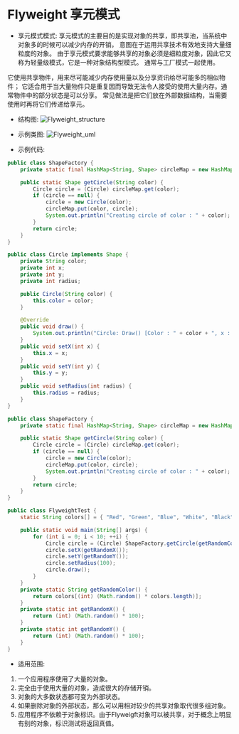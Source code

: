 # Flyweight 享元模式

- 享元模式模式:
享元模式的主要目的是实现对象的共享，即共享池，当系统中对象多的时候可以减少内存的开销，
意图在于运用共享技术有效地支持大量细粒度的对象。
由于享元模式要求能够共享的对象必须是细粒度对象，因此它又称为轻量级模式，它是一种对象结构型模式。
通常与工厂模式一起使用。

它使用共享物件，用来尽可能减少内存使用量以及分享资讯给尽可能多的相似物件；
它适合用于当大量物件只是重复因而导致无法令人接受的使用大量内存。通常物件中的部分状态是可以分享。
常见做法是把它们放在外部数据结构，当需要使用时再将它们传递给享元。

- 结构图:
![Flyweight_structure](http://git.oschina.net/longshu/DesignPatterns/raw/master/images/13.Flyweight_structure.png)

- 示例类图:
![Flyweight_uml](http://git.oschina.net/longshu/DesignPatterns/raw/master/images/13.Flyweight_uml.png)

- 示例代码:
```java
public class ShapeFactory {
	private static final HashMap<String, Shape> circleMap = new HashMap<String, Shape>();

	public static Shape getCircle(String color) {
		Circle circle = (Circle) circleMap.get(color);
		if (circle == null) {
			circle = new Circle(color);
			circleMap.put(color, circle);
			System.out.println("Creating circle of color : " + color);
		}
		return circle;
	}
}

public class Circle implements Shape {
	private String color;
	private int x;
	private int y;
	private int radius;

	public Circle(String color) {
		this.color = color;
	}

	@Override
	public void draw() {
		System.out.println("Circle: Draw() [Color : " + color + ", x : " + x + ", y :" + y + ", radius :" + radius);
	}
	public void setX(int x) {
		this.x = x;
	}
	public void setY(int y) {
		this.y = y;
	}
	public void setRadius(int radius) {
		this.radius = radius;
	}
}

public class ShapeFactory {
	private static final HashMap<String, Shape> circleMap = new HashMap<String, Shape>();

	public static Shape getCircle(String color) {
		Circle circle = (Circle) circleMap.get(color);
		if (circle == null) {
			circle = new Circle(color);
			circleMap.put(color, circle);
			System.out.println("Creating circle of color : " + color);
		}
		return circle;
	}
}

public class FlyweightTest {
	static String colors[] = { "Red", "Green", "Blue", "White", "Black" };

	public static void main(String[] args) {
		for (int i = 0; i < 10; ++i) {
			Circle circle = (Circle) ShapeFactory.getCircle(getRandomColor());
			circle.setX(getRandomX());
			circle.setY(getRandomY());
			circle.setRadius(100);
			circle.draw();
		}
	}
	private static String getRandomColor() {
		return colors[(int) (Math.random() * colors.length)];
	}
	private static int getRandomX() {
		return (int) (Math.random() * 100);
	}
	private static int getRandomY() {
		return (int) (Math.random() * 100);
	}
}
```
- 适用范围:

1. 一个应用程序使用了大量的对象。 
2. 完全由于使用大量的对象，造成很大的存储开销。 
3. 对象的大多数状态都可变为外部状态。 
4. 如果删除对象的外部状态，那么可以用相对较少的共享对象取代很多组对象。 
5. 应用程序不依赖于对象标识。由于Flyweigft对象可以被共享，对于概念上明显有别的对象，标识测试将返回真值。